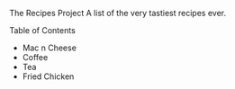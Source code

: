 The Recipes Project
A list of the very tastiest recipes ever.

Table of Contents
 - Mac n Cheese
 - Coffee
 - Tea
 - Fried Chicken

